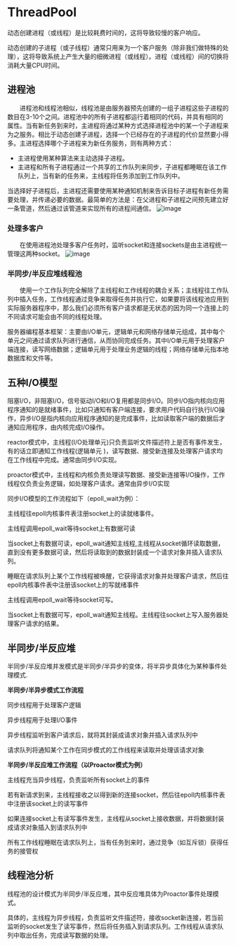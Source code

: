 # ThreadPool

动态创建进程（或线程）是比较耗费时间的，这将导致较慢的客户响应。

动态创建的子进程（或子线程）通常只用来为一个客户服务（除非我们做特殊的处理），这将导致系统上产生大量的细微进程（或线程）。进程（或线程）间的切换将消耗大量CPU时间。

## 进程池

&emsp;&emsp;进程池和线程池相似，线程池是由服务器预先创建的一组子进程这些子进程的数目在3-10个之间。进程池中的所有子进程都运行着相同的代码，并具有相同的属性。当有新任务到来时，主进程将通过某种方式选择进程池中的某一个子进程来为之服务。相比于动态创建子进程，选择一个已经存在的子进程的代价显然要小得多。主进程选择哪个子进程来为新任务服务，则有两种方式：

* 主进程使用某种算法来主动选择子进程。
* 主进程和所有子进程通过一个共享的工作队列来同步，子进程都睡眠在该工作队列上，当有新的任务来，主线程将任务添加到工作队列中。

当选择好子进程后，主进程还需要使用某种通知机制来告诉目标子进程有新任务需要处理，并传递必要的数据。最简单的方法是：在父进程和子进程之间预先建立好一条管道，然后通过该管道来实现所有的进程间通信。
![image](https://user-images.githubusercontent.com/81791654/169477369-28fc5b71-5fce-4f9a-b4d2-c0674301b276.png)

### 处理多客户

&emsp;&emsp;在使用进程池处理多客户任务时，监听socket和连接sockets是由主进程统一管理这两种socket。
![image](https://user-images.githubusercontent.com/81791654/169478956-06e419a3-3535-41b7-acf3-33aaa5b04e99.png)

### 半同步/半反应堆线程池

&emsp;&emsp;使用一个工作队列完全解除了主线程和工作线程的耦合关系；主线程往工作队列中插入任务，工作线程通过竞争来取得任务并执行它，如果要将该线程池应用到实际服务器程序中，那么我们必须所有客户请求都是无状态的因为同一个连接上的不同请求可能会由不同的线程处理。

服务器编程基本框架：主要由I/O单元，逻辑单元和网络存储单元组成，其中每个单元之间通过请求队列进行通信，从而协同完成任务。其中I/O单元用于处理客户端连接，读写网络数据；逻辑单元用于处理业务逻辑的线程；网络存储单元指本地数据库和文件等。

## 五种I/O模型

阻塞I/O，非阻塞I/O，信号驱动I/O和I/O复用都是同步I/O。同步I/O指内核向应用程序通知的是就绪事件，比如只通知有客户端连接，要求用户代码自行执行I/O操作，异步I/O是指内核向应用程序通知的是完成事件，比如读取客户端的数据后才通知应用程序，由内核完成I/O操作。

reactor模式中，主线程(I/O处理单元)只负责监听文件描述符上是否有事件发生，有的话立即通知工作线程(逻辑单元 )，读写数据、接受新连接及处理客户请求均在工作线程中完成。通常由同步I/O实现。

proactor模式中，主线程和内核负责处理读写数据、接受新连接等I/O操作，工作线程仅负责业务逻辑，如处理客户请求。通常由异步I/O实现

同步I/O模型的工作流程如下（epoll_wait为例）：

主线程往epoll内核事件表注册socket上的读就绪事件。

主线程调用epoll_wait等待socket上有数据可读

当socket上有数据可读，epoll_wait通知主线程,主线程从socket循环读取数据，直到没有更多数据可读，然后将读取到的数据封装成一个请求对象并插入请求队列。

睡眠在请求队列上某个工作线程被唤醒，它获得请求对象并处理客户请求，然后往epoll内核事件表中注册该socket上的写就绪事件

主线程调用epoll_wait等待socket可写。

当socket上有数据可写，epoll_wait通知主线程。主线程往socket上写入服务器处理客户请求的结果。

## 半同步/半反应堆

半同步/半反应堆并发模式是半同步/半异步的变体，将半异步具体化为某种事件处理模式.

**半同步/半异步模式工作流程**

同步线程用于处理客户逻辑

异步线程用于处理I/O事件

异步线程监听到客户请求后，就将其封装成请求对象并插入请求队列中

请求队列将通知某个工作在同步模式的工作线程来读取并处理该请求对象

**半同步/半反应堆工作流程（以Proactor模式为例）**

主线程充当异步线程，负责监听所有socket上的事件

若有新请求到来，主线程接收之以得到新的连接socket，然后往epoll内核事件表中注册该socket上的读写事件

如果连接socket上有读写事件发生，主线程从socket上接收数据，并将数据封装成请求对象插入到请求队列中

所有工作线程睡眠在请求队列上，当有任务到来时，通过竞争（如互斥锁）获得任务的接管权

## 线程池分析

线程池的设计模式为半同步/半反应堆，其中反应堆具体为Proactor事件处理模式。

具体的，主线程为异步线程，负责监听文件描述符，接收socket新连接，若当前监听的socket发生了读写事件，然后将任务插入到请求队列。工作线程从请求队列中取出任务，完成读写数据的处理。

























